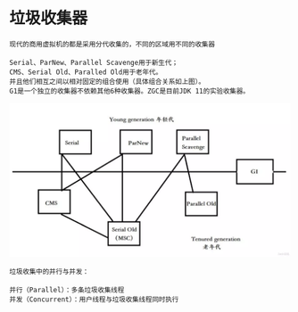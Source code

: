 # 垃圾收集器


    现代的商用虚拟机的都是采用分代收集的，不同的区域用不同的收集器
    
    Serial、ParNew、Parallel Scavenge用于新生代；
    CMS、Serial Old、Paralled Old用于老年代。
    并且他们相互之间以相对固定的组合使用（具体组合关系如上图）。
    G1是一个独立的收集器不依赖其他6种收集器。ZGC是目前JDK 11的实验收集器。


![](https://github.com/RodJohn/JVM/blob/master/img/gccollectors.png)
   
    垃圾收集中的并行与并发：
    
    并行（Parallel）：多条垃圾收集线程
    并发（Concurrent）：用户线程与垃圾收集线程同时执行




